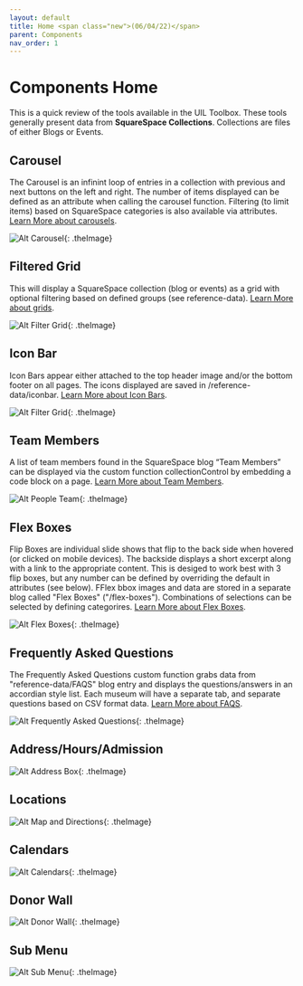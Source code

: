 ```yaml
---
layout: default
title: Home <span class="new">(06/04/22)</span>
parent: Components 
nav_order: 1
---
```


# Components Home

This is a quick review of the tools available in the UIL Toolbox.   These tools generally present data from **SquareSpace Collections**.   Collections are files of either Blogs or Events.

## Carousel

The Carousel is an infinint loop of entries in a collection with previous and next
buttons on the left and right.  The number of items displayed can be defined as an
attribute when calling the carousel function.  Filtering (to limit items) based on SquareSpace categories is also available via attributes. [Learn More about carousels](../components/carousel.html).

![Alt Carousel](../../assets/images/pickcarousel.jpg "Carousel"){: .theImage}


## Filtered Grid

This will display a SquareSpace collection (blog or events) as a grid with optional
filtering based on defined groups (see reference-data).  [Learn More about grids](../components/grids.html).

![Alt Filter Grid](../../assets/images/pickgrid.jpg "Filter Grid"){: .theImage}

## Icon Bar

Icon Bars appear either attached to the top header image and/or the bottom footer on
all pages.  The icons displayed are saved in /reference-data/iconbar.  [Learn More about Icon Bars](../components/iconbar_new.html).

![Alt Filter Grid](../../assets/images/pickiconbar.jpg "Filter Grid"){: .theImage}

## Team Members

A list of team members found in the SquareSpace blog “Team Members” can be displayed via the custom function collectionControl by embedding a code block on a page. [Learn More about Team Members](../components/teamboxes.html).

![Alt People Team](../../assets/images/pickteam.jpg "People Team"){: .theImage}

## Flex Boxes

Flip Boxes are individual slide shows that flip to the back side when hovered (or clicked on mobile devices).  The backside displays a short excerpt along with a link to the appropriate content.  This is desiged to work best with 3 flip boxes, but any number can be defined by overriding the default in attributes (see below).  FFlex bbox images and data are stored in a separate blog called "Flex Boxes" ("/flex-boxes").  Combinations of selections can be selected by defining categorires.   [Learn More about Flex Boxes](../components/flipboxes.html).

![Alt Flex Boxes](../../assets/images/pickflexboxes.jpg "Flex Boxes"){: .theImage}

## Frequently Asked Questions

The Frequently Asked Questions custom function grabs data from "reference-data/FAQS" blog entry and displays the questions/answers in an accordian style list.  Each museum will have a separate tab, and separate questions based on CSV format data. [Learn More about FAQS](../components/faq.html).

![Alt Frequently Asked Questions](../../assets/images/pickfaqs.jpg "Frequently Asked Questions"){: .theImage}

## Address/Hours/Admission

![Alt Address Box](../../assets/images/pickaddress.jpg "Address Box"){: .theImage}

## Locations

![Alt Map and Directions](../../assets/images/pickdirections.jpg "Map and Directions"){: .theImage}

## Calendars

![Alt Calendars](../../assets/images/pickcalendars.jpg "Calendars"){: .theImage}

## Donor Wall

![Alt Donor Wall](../../assets/images/pickdonorwall.jpg "Donor Wall"){: .theImage}

## Sub Menu

![Alt Sub Menu](../../assets/images/picksubmenu.jpg "Sub Menu"){: .theImage}